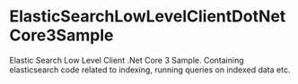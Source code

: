 # ElasticSearchLowLevelClientDotNetCore3Sample
Elastic Search Low Level Client .Net Core 3 Sample. Containing elasticsearch code related to indexing, running queries on indexed data etc.

